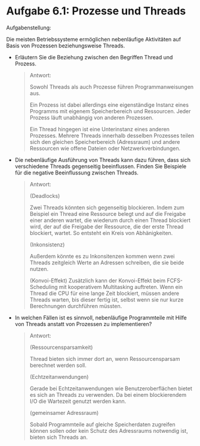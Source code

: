 # Aufgabe 6.1: Prozesse und Threads

Aufgabenstellung:

Die meisten Betriebssysteme ermöglichen nebenläufige Aktivitäten auf Basis von Prozessen beziehungsweise Threads.

- Erläutern Sie die Beziehung zwischen den Begriffen Thread und Prozess.
    
    > Antwort:
    > 
    > 
    > Sowohl Threads als auch Prozesse führen Programmanweisungen aus. 
    > 
    > Ein Prozess ist dabei allerdings eine eigenständige Instanz eines Programms mit eigenem Speicherbereich und Ressourcen. Jeder Prozess läuft unabhängig von anderen Prozessen.
    > 
    > Ein Thread hingegen ist eine Unterinstanz eines anderen Prozesses. Mehrere Threads innerhalb desselben Prozesses teilen sich den gleichen Speicherbereich (Adressraum) und andere Ressourcen wie offene Dateien oder Netzwerkverbindungen.
    > 
    
- Die nebenläufige Ausführung von Threads kann dazu führen, dass sich verschiedene Threads gegenseitig beeinflussen. Finden Sie Beispiele für die negative Beeinflussung zwischen Threads.
    
    > Antwort:
    > 
    > 
    > (Deadlocks)
    > 
    > Zwei Threads könnten sich gegenseitig blockieren. Indem zum Beispiel ein Thread eine Ressource belegt und auf die Freigabe einer anderen wartet, die wiederum durch einen Thread blockiert wird, der auf die Freigabe der Ressource, die der erste Thread blockiert, wartet. So entsteht ein Kreis von Abhänigkeiten.
    > 
    > (Inkonsistenz)
    > 
    > Außerdem könnte es zu Inkonsitenzen kommen wenn zwei Threads zeitgleich Werte an Adressen schreiben, die sie beide nutzen.
    > 
    > (Konvoi-Effekt)
    > Zusätzlich kann der Konvoi-Effekt beim FCFS-Scheduling mit kooperativem Multitasking auftreten. Wenn ein Thread die CPU für eine lange Zeit blockiert, müssen andere Threads warten, bis dieser fertig ist, selbst wenn sie nur kurze Berechnungen durchführen müssten.
    > 

- In welchen Fällen ist es sinnvoll, nebenläufige Programmteile mit Hilfe von Threads anstatt von Prozessen zu implementieren?
    
    > Antwort:
    > 
    > 
    > (Ressourcensparsamkeit)
    > 
    > Thread bieten sich immer dort an, wenn Ressourcensparsam berechnet werden soll.
    > 
    >  
    > 
    > (Echtzeitanwendungen)
    > 
    > Gerade bei Echtzeitanwendungen wie Benutzeroberflächen bietet es sich an Threads zu verwenden. Da bei einem blockierendem I/O die Wartezeit genutzt werden kann.
    > 
    > (gemeinsamer Adressraum)
    > 
    > Sobald Programmteile auf gleiche Speicherdaten zugreifen können sollen oder kein Schutz des Adressraums notwendig ist, bieten sich Threads an.
    >
